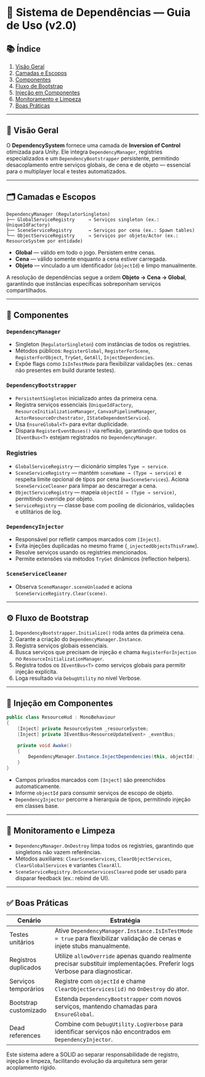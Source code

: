 # 🔗 Sistema de Dependências — Guia de Uso (v2.0)

## 📚 Índice
1. [Visão Geral](#visão-geral)
2. [Camadas e Escopos](#camadas-e-escopos)
3. [Componentes](#componentes)
4. [Fluxo de Bootstrap](#fluxo-de-bootstrap)
5. [Injeção em Componentes](#injeção-em-componentes)
6. [Monitoramento e Limpeza](#monitoramento-e-limpeza)
7. [Boas Práticas](#boas-práticas)

---

## 🎯 Visão Geral

O **DependencySystem** fornece uma camada de **Inversion of Control** otimizada para Unity. Ele integra `DependencyManager`, registries especializados e um `DependencyBootstrapper` persistente, permitindo desacoplamento entre serviços globais, de cena e de objeto — essencial para o multiplayer local e testes automatizados.

---

## 🗂️ Camadas e Escopos

```
DependencyManager (RegulatorSingleton)
├── GlobalServiceRegistry     → Serviços singleton (ex.: UniqueIdFactory)
├── SceneServiceRegistry      → Serviços por cena (ex.: Spawn tables)
└── ObjectServiceRegistry     → Serviços por objeto/Actor (ex.: ResourceSystem por entidade)
```

* **Global** — válido em todo o jogo. Persistem entre cenas.
* **Cena** — válido somente enquanto a cena estiver carregada.
* **Objeto** — vinculado a um identificador (`objectId`) e limpo manualmente.

A resolução de dependências segue a ordem **Objeto → Cena → Global**, garantindo que instâncias específicas sobreponham serviços compartilhados.

---

## 🧩 Componentes

### `DependencyManager`
* Singleton (`RegulatorSingleton`) com instâncias de todos os registries.
* Métodos públicos: `RegisterGlobal`, `RegisterForScene`, `RegisterForObject`, `TryGet`, `GetAll`, `InjectDependencies`.
* Expõe flags como `IsInTestMode` para flexibilizar validações (ex.: cenas não presentes em build durante testes).

### `DependencyBootstrapper`
* `PersistentSingleton` inicializado antes da primeira cena.
* Registra serviços essenciais (`UniqueIdFactory`, `ResourceInitializationManager`, `CanvasPipelineManager`, `ActorResourceOrchestrator`, `IStateDependentService`).
* Usa `EnsureGlobal<T>` para evitar duplicidade.
* Dispara `RegisterEventBuses()` via reflexão, garantindo que todos os `IEventBus<T>` estejam registrados no `DependencyManager`.

### Registries
* `GlobalServiceRegistry` — dicionário simples `Type → service`.
* `SceneServiceRegistry` — mantém `sceneName → (Type → service)` e respeita limite opcional de tipos por cena (`maxSceneServices`). Aciona `SceneServiceCleaner` para limpar ao descarregar a cena.
* `ObjectServiceRegistry` — mapeia `objectId → (Type → service)`, permitindo override por objeto.
* `ServiceRegistry` — classe base com pooling de dicionários, validações e utilitários de log.

### `DependencyInjector`
* Responsável por refletir campos marcados com `[Inject]`.
* Evita injeções duplicadas no mesmo frame (`_injectedObjectsThisFrame`).
* Resolve serviços usando os registries mencionados.
* Permite extensões via métodos `TryGet` dinâmicos (reflection helpers).

### `SceneServiceCleaner`
* Observa `SceneManager.sceneUnloaded` e aciona `SceneServiceRegistry.Clear(scene)`.

---

## ⚙️ Fluxo de Bootstrap

1. `DependencyBootstrapper.Initialize()` roda antes da primeira cena.
2. Garante a criação do `DependencyManager.Instance`.
3. Registra serviços globais essenciais.
4. Busca serviços que precisam de injeção e chama `RegisterForInjection` no `ResourceInitializationManager`.
5. Registra todos os `IEventBus<T>` como serviços globais para permitir injeção explícita.
6. Loga resultado via `DebugUtility` no nível Verbose.

---

## 🧪 Injeção em Componentes

```csharp
public class ResourceHud : MonoBehaviour
{
    [Inject] private ResourceSystem _resourceSystem;
    [Inject] private IEventBus<ResourceUpdateEvent> _eventBus;

    private void Awake()
    {
        DependencyManager.Instance.InjectDependencies(this, objectId: _actor.ActorId);
    }
}
```

* Campos privados marcados com `[Inject]` são preenchidos automaticamente.
* Informe `objectId` para consumir serviços de escopo de objeto.
* `DependencyInjector` percorre a hierarquia de tipos, permitindo injeção em classes base.

---

## 🧼 Monitoramento e Limpeza

* `DependencyManager.OnDestroy` limpa todos os registries, garantindo que singletons não vazem referências.
* Métodos auxiliares: `ClearSceneServices`, `ClearObjectServices`, `ClearGlobalServices` e variantes `ClearAll`.
* `SceneServiceRegistry.OnSceneServicesCleared` pode ser usado para disparar feedback (ex.: rebind de UI).

---

## ✅ Boas Práticas

| Cenário | Estratégia |
| --- | --- |
| Testes unitários | Ative `DependencyManager.Instance.IsInTestMode = true` para flexibilizar validação de cenas e injete stubs manualmente. |
| Registros duplicados | Utilize `allowOverride` apenas quando realmente precisar substituir implementações. Preferir logs Verbose para diagnosticar. |
| Serviços temporários | Registre com `objectId` e chame `ClearObjectServices(id)` no `OnDestroy` do ator. |
| Bootstrap customizado | Estenda `DependencyBootstrapper` com novos serviços, mantendo chamadas para `EnsureGlobal`. |
| Dead references | Combine com `DebugUtility.LogVerbose` para identificar serviços não encontrados em `DependencyInjector`. |

Este sistema adere a SOLID ao separar responsabilidade de registro, injeção e limpeza, facilitando evolução da arquitetura sem gerar acoplamento rígido.
